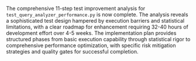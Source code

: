 The comprehensive 11-step test improvement analysis for `test_query_analyzer_performance.py` is now complete. The analysis reveals a sophisticated test design hampered by execution barriers and statistical limitations, with a clear roadmap for enhancement requiring 32-40 hours of development effort over 4-5 weeks. The implementation plan provides structured phases from basic execution capability through statistical rigor to comprehensive performance optimization, with specific risk mitigation strategies and quality gates for successful completion.
